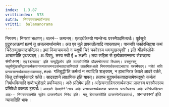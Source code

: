 ```yaml
---
index:  1.3.87
vrittiindex:  578
sutra:  निगरणचलनार्थेभ्यश्च
vritti:  balamanorama 
---
```


निगरण। निगरणं भक्षणम्। चलनं-- कम्पनम्। एतदर्थकेभ्यो ण्यन्तेभ्यः परस्मैपदमित्यर्थः। पूर्वसूत्रे प्रुद्रुरुआऊणां ग्रहणं तु अचलनार्थानामेव। अत एव मूले प्रापयतीत्यादि व्याख्यातम्। पानमपि चकोरजिह्वया कथं चिदेतन्मुखचन्द्रचन्द्रिका। इमां किमाचामयसे न चक्षुषी चिरं चकोरस्य भवन्मुखस्पृशी'। इति श्रीहर्षश्लोके आचामयेति पृथक्पदम्। अः विष्णुः, तस्य स्त्री ई = लक्ष्मीः। तया सहिता से इत्येकारान्तस्य सेशब्दस्य संबोधनम्। `एङ्?ह्यस्वात्' इति सम्बुद्धिलोप इति व्याख्येयमिति प्रौढमनोरमायां स्थितम्। वस्तुतस्तु चक्षुषोर्मुखचन्द्रिकाकर्मकपानात्मकाचमनाऽसंभवादाचामिरादरे लाक्षमिकःअतो निगरणार्थकत्वाऽभावान्न परस्मैपदम्। नचैवं सति प्रत्यवसानार्थकत्वाऽभावाच्चक्,#उषोः `गतिबुद्धी'ति कर्मत्वं न स्यादिति शङ्क्यम्, न ह्राचामिरत्र केवले आदरे वर्तते, किंतु दर्शनपूर्वकादरे वर्तते। सादरज्ञाने लाक्षणिक इति यावत्। ततश्च बुद्ध्यर्थकत्वादाचामेश्चक्षुषोः कर्मत्वं निर्बाधमित्यादि शब्देन्धुशेखरे प्रपञ्चितम्। अदेः प्रतिषेध इति। अदेण्र्यन्तान्निगरणार्थकतया प्राप्तस्य परस्मैपदस्य प्रतिषेधो वक्तव्य इत्यर्थः। `आदयते देवदत्तेने'त्यत्र अदेः प्रत्यवसानार्थकतया प्राप्तस्य परस्मैपदस्य अदेः प्रतिषेधादित्यत आह-- निगरणचलनेति सूत्रेण प्राप्तस्यैवायं निषेध इति। नतु शेषात्कर्तरीति प्राप्तस्येत्येवकारार्थः, `अनन्तरस्य' इति न्यायादिति भावः। 

